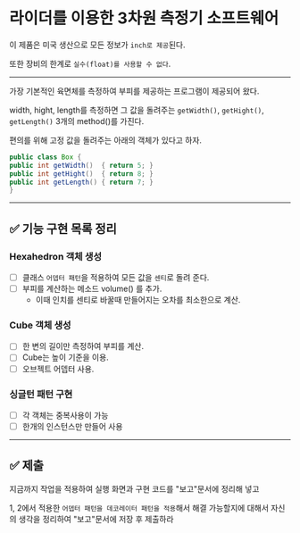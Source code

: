 # 라이더를 이용한 3차원 측정기 소프트웨어

이 제품은 미국 생산으로 모든 정보가 `inch로 제공`된다. 

또한 장비의 한계로 `실수(float)를 사용할 수 없다`. 

---

가장 기본적인 육면체를 측정하여 부피를 제공하는 프로그램이 제공되어 왔다. 

width, hight, length를 측정하면 그 값을 돌려주는 `getWidth()`, `getHight()`, `getLength()` 3개의 method()를 가진다. 

편의를 위해 고정 값을 돌려주는 아래의 객체가 있다고 하자.
```java
public class Box {
public int getWidth()  { return 5; }
public int getHight()  { return 8; }
public int getLength() { return 7; }
}
```
---
## ✅ 기능 구현 목록 정리
### Hexahedron 객체 생성
  - [ ] 클래스 `어뎁터 패턴`을 적용하여 모든 값을 `센티`로 돌려 준다.
  - [ ] 부피를 계산하는 메소드 volume() 를 추가.
    - 이때 인치를 센티로 바꿀때 만들어지는 오차를 최소한으로 계산.

### Cube 객체 생성
- [ ] 한 변의 길이만 측정하여 부피를 계산. 
- [ ] Cube는 높이 기준을 이용. 
- [ ] 오브젝트 어뎁터 사용.

### 싱글턴 패턴 구현
- [ ] 각 객체는 중복사용이 가능
- [ ] 한개의 인스턴스만 만들어 사용

---

## ✅ 제출
지금까지 작업을 적용하여 실행 화면과 구현 코드를 "보고"문서에 정리해 넣고 

1, 2에서 적용한 `어뎁터 패턴을 데코레이터 패턴을 적용`해서 해결 가능할지에 대해서 자신의 생각을 정리하여 "보고"문서에 저장 후 제출하라
